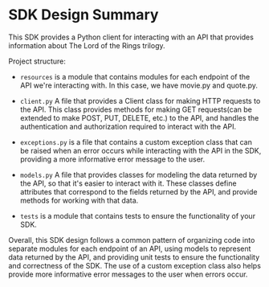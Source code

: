 # SDK Design Summary

This SDK provides a Python client for interacting with an API that provides information about The Lord of the Rings trilogy.

Project structure: 

- `resources` is a module that contains modules for each endpoint of the API we're interacting with. 
In this case, we have movie.py and quote.py.

- `client.py` A file that provides a Client class for making HTTP requests to the API. 
This class provides methods for making GET requests(can be extended to make POST, PUT, DELETE, etc.) to the API,
and handles the authentication and authorization required to interact with the API.

- `exceptions.py` is a file that contains a custom exception class that can be raised when an error occurs while interacting with the API in the SDK, 
providing a more informative error message to the user.

- `models.py` A file that provides classes for modeling the data returned by the API, so that it's easier to interact with it. 
These classes define attributes that correspond to the fields returned by the API, and provide methods for working with that data.

- `tests` is a module that contains tests to ensure the functionality of your SDK.

Overall, this SDK design follows a common pattern of organizing code into separate modules for each endpoint of an API, 
using models to represent data returned by the API, and providing unit tests to ensure the functionality and correctness of the SDK. 
The use of a custom exception class also helps provide more informative error messages to the user when errors occur.

